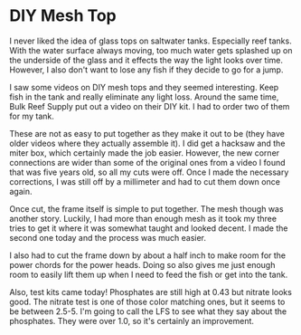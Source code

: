 # DIY Mesh Top

I never liked the idea of glass tops on saltwater tanks.  Especially
reef tanks.  With the water surface always moving, too much water gets
splashed up on the underside of the glass and it effects the way the
light looks over time.  However, I also don't want to lose any fish if
they decide to go for a jump.

I saw some videos on DIY mesh tops and they seemed interesting.  Keep
fish in the tank and really eliminate any light loss.  Around the same
time, Bulk Reef Supply put out a video on their DIY kit.  I had to order
two of them for my tank.

These are not as easy to put together as they make it out to be (they
have older videos where they actually assemble it).  I did get a hacksaw
and the miter box, which certainly made the job easier.  However, the
new corner connections are wider than some of the original ones from a
video I found that was five years old, so all my cuts were off.  Once I
made the necessary corrections, I was still off by a millimeter and had
to cut them down once again.

Once cut, the frame itself is simple to put together.  The mesh though
was another story.  Luckily, I had more than enough mesh as it took my
three tries to get it where it was somewhat taught and looked decent.  I
made the second one today and the process was much easier.

I also had to cut the frame down by about a half inch to make room for
the power chords for the power heads.  Doing so also gives me just
enough room to easily lift them up when I need to feed the fish or get
into the tank.

Also, test kits came today!  Phosphates are still high at 0.43 but
nitrate looks good.  The nitrate test is one of those color matching
ones, but it seems to be between 2.5-5.  I'm going to call the LFS to
see what they say about the phosphates.  They were over 1.0, so it's
certainly an improvement.

